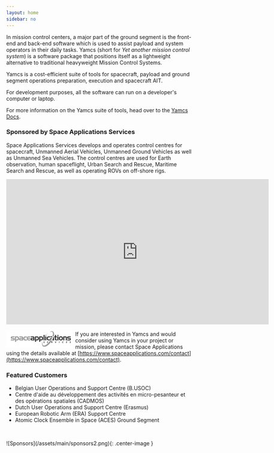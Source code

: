 ```yaml
---
layout: home
sidebar: no
---
```


In mission control centers, a major part of the ground segment is the front-end and back-end software which is used to assist payload and system operators in their daily tasks. Yamcs (short for *Yet another mission control system*) is a software package that positions itself as a lightweight alternative to traditional heavyweight Mission Control Systems.

Yamcs is a cost-efficient suite of tools for spacecraft, payload and ground segment operations preparation, execution and spacecraft AIT.

For development purposes, all the software can run on a developer's computer or laptop.

For more information on the Yamcs suite of tools, head over to the [Yamcs Docs](/docs/).

### Sponsored by Space Applications Services

Space Applications Services develops and operates control centres for spacecraft, Unmanned Aerial Vehicles, Unmanned Ground Vehicles as well as Unmanned Sea Vehicles. The control centres are used for Earth observation, human spaceflight, Urban Search and Rescue, Maritime Search and Rescue, as well as operating ROVs on off-shore rigs.

<p style="text-align: center">
  <iframe width="700" height="387" src="https://www.youtube.com/embed/iVXQhMOrcp8" frameborder="0" allowfullscreen></iframe>
</p>

<a href="https://www.spaceapplications.com"><img style="float: left;" src="/assets/main/spaceapps_g.png"></a>
If you are interested in Yamcs and would consider using Yamcs in your project or mission, please contact Space Applications using the details available at [https://www.spaceapplications.com/contact](https://www.spaceapplications.com/contact).

### Featured Customers

* Belgian User Operations and Support Centre (B.USOC)
* Centre d'aide au développement des activités en micro-pesanteur et des opérations spatiales (CADMOS)
* Dutch User Operations and Support Centre (Erasmus)
* European Robotic Arm (ERA) Support Centre
* Atomic Clock Ensemble in Space (ACES) Ground Segment

<p>&nbsp;</p>
![Sponsors](/assets/main/sponsors2.png){: .center-image }
